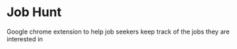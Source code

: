 # Job Hunt
Google chrome extension to help job seekers keep track of the jobs they are interested in
